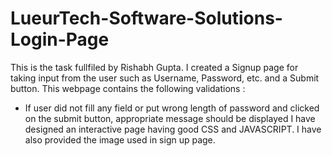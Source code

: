 # LueurTech-Software-Solutions-Login-Page
This is the task fullfiled by Rishabh Gupta. I created a Signup page for taking input from the user such as Username, Password, etc. and a Submit button. This webpage contains the following validations :
* If user did not fill any field or put wrong length of password and clicked on the submit button, appropriate message should be displayed
I have designed an interactive page having good CSS and JAVASCRIPT.
I have also provided the image used in sign up page.
